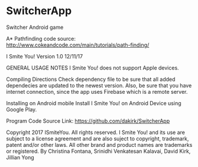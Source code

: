 # SwitcherApp
Switcher Android game

A* Pathfinding code source: http://www.cokeandcode.com/main/tutorials/path-finding/

I Smite You! Version 1.0 12/11/17

GENERAL USAGE NOTES
I Smite You! does not support Apple devices.

Compiling Directions
Check dependency file to be sure that all added dependecies are updated to the newest version. Also, be sure that you have internet connection, since the app uses Firebase which is a remote server.

Installing on Android mobile
Install I Smite You! on Android Device using Google Play.

Program Code Source
Link: https://github.com/dakirk/SwitcherApp

Copyright 2017 ISmiteYou. All rights reserved. I Smite You! and its use are subject to a license agreement and are also suject to copyright, trademark, patent and/or other laws. All other brand and product names are trademarks or registered.
By Christina Fontana, Srinidhi Venkatesan Kalavai, David Kirk, Jillian Yong